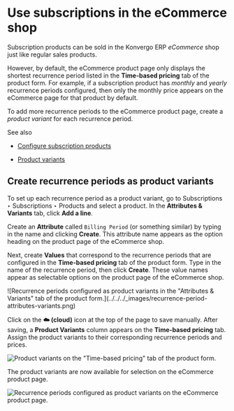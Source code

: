 # Use subscriptions in the eCommerce shop

Subscription products can be sold in the Konvergo ERP _eCommerce_ shop just like
regular sales products.

However, by default, the eCommerce product page only displays the shortest
recurrence period listed in the **Time-based pricing** tab of the product
form. For example, if a subscription product has _monthly_ and _yearly_
recurrence periods configured, then only the monthly price appears on the
eCommerce page for that product by default.

To add more recurrence periods to the eCommerce product page, create a
_product variant_ for each recurrence period.

<div class="alert alert-secondary">
<p class="alert-title">
See also</p><ul>
<li><p><a href="products">Configure subscription products</a></p></li>
<li><p><a href="../sales/products_prices/products/variants">Product variants</a></p></li>
</ul>
</div>

## Create recurrence periods as product variants

To set up each recurrence period as a product variant, go to Subscriptions ‣
Subscriptions ‣ Products and select a product. In the **Attributes &
Variants** tab, click **Add a line**.

Create an **Attribute** called `Billing Period` (or something similar) by
typing in the name and clicking **Create**. This attribute name appears as the
option heading on the product page of the eCommerce shop.

Next, create **Values** that correspond to the recurrence periods that are
configured in the **Time-based pricing** tab of the product form. Type in the
name of the recurrence period, then click **Create**. These value names appear
as selectable options on the product page of the eCommerce shop.

![Recurrence periods configured as product variants in the "Attributes &
Variants" tab of the product form.](../../../_images/recurrence-period-
attributes-variants.png)

Click on the **☁️ (cloud)** icon at the top of the page to save manually.
After saving, a **Product Variants** column appears on the **Time-based
pricing** tab. Assign the product variants to their corresponding recurrence
periods and prices.

![Product variants on the "Time-based pricing" tab of the product
form.](../../../_images/product-variants-time-based-pricing.png)

The product variants are now available for selection on the eCommerce product
page.

![Recurrence periods configured as product variants on the eCommerce product
page.](../../../_images/recurrence-period-ecommerce.png)

